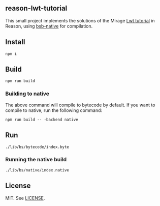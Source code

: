 reason-lwt-tutorial
---

This small project implements the solutions of the Mirage [Lwt tutorial](https://mirage.io/wiki/tutorial-lwt)
in Reason, using [bsb-native](https://github.com/bsansouci/bsb-native) for compilation.

## Install

```shell
npm i
```

## Build

```shell
npm run build
```

### Building to native

The above command will compile to bytecode by default. If you want to compile
to native, run the following command:

```shell
npm run build -- -backend native
```

## Run
```shell
./lib/bs/bytecode/index.byte
```

### Running the native build

``` shell
./lib/bs/native/index.native
```

## License

MIT. See [LICENSE](./LICENSE).
